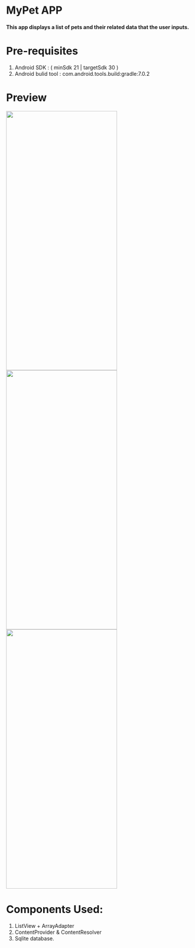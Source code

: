 # MyPet APP
#### This app displays a list of pets and their related data that the user inputs. 

# Pre-requisites
1. Android SDK : ( minSdk 21 | targetSdk 30 )
2. Android bulid tool : com.android.tools.build:gradle:7.0.2

# Preview
<img src="Preview/petapp1.gif" width=300dp height=700dp/> <img src="Preview/petapp2.gif" width=300dp height=700dp/> <img src="Preview/petapp3.gif" width=300dp height=700dp/>


# Components Used:
1. ListView + ArrayAdapter
2. ContentProvider & ContentResolver
3. Sqlite database.

